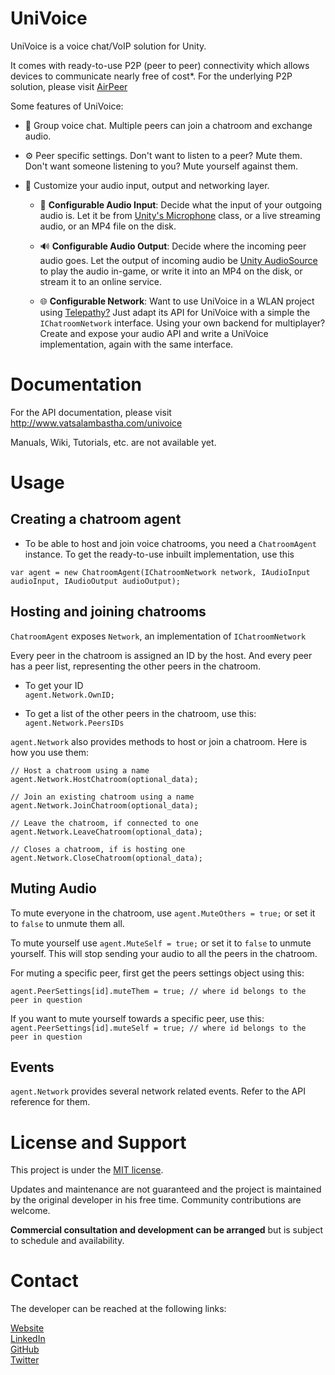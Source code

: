 # UniVoice
UniVoice is a voice chat/VoIP solution for Unity.
  
It comes with ready-to-use P2P (peer to peer) connectivity which allows devices to communicate nearly free of cost*. For the underlying P2P solution, please visit [AirPeer](https://www.github.com/adrenak/airpeer)  

Some features of UniVoice:
- 👥 Group voice chat. Multiple peers can join a chatroom and exchange audio.  

- ⚙ Peer specific settings. Don't want to listen to a peer? Mute them. Don't want someone listening to you? Mute yourself against them.
 
- 🎨 Customize your audio input, output and networking layer. 
  * 🎤 __Configurable Audio Input__: Decide what the input of your outgoing audio is. Let it be from [Unity's Microphone](https://docs.unity3d.com/ScriptReference/Microphone.html) class, or a live streaming audio, or an MP4 file on the disk.
    
  * 🔊 __Configurable Audio Output__:  Decide where the incoming peer audio goes. Let the output of incoming audio be [Unity AudioSource](https://docs.unity3d.com/ScriptReference/AudioSource.html) to play the audio in-game, or write it into an MP4 on the disk, or stream it to an online service.

  * 🌐 __Configurable Network__: Want to use UniVoice in a WLAN project using [Telepathy?](https://github.com/vis2k/Telepathy) Just adapt its API for UniVoice with a simple the `IChatroomNetwork` interface. Using your own backend for multiplayer? Create and expose your audio API and write a UniVoice implementation, again with the same interface.
  
# Documentation
For the API documentation, please visit http://www.vatsalambastha.com/univoice
  
Manuals, Wiki, Tutorials, etc. are not available yet.
  
# Usage
## Creating a chatroom agent
- To be able to host and join voice chatrooms, you need a `ChatroomAgent` instance. To get the ready-to-use inbuilt implementation, use this
  
```
var agent = new ChatroomAgent(IChatroomNetwork network, IAudioInput audioInput, IAudioOutput audioOutput);
```

## Hosting and joining chatrooms
`ChatroomAgent` exposes `Network`, an implementation of `IChatroomNetwork`

Every peer in the chatroom is assigned an ID by the host. And every peer has a peer list, representing the other peers in the chatroom.

- To get your ID  
`agent.Network.OwnID;`
  
- To get a list of the other peers in the chatroom, use this:  
`agent.Network.PeersIDs`

`agent.Network` also provides methods to host or join a chatroom. Here is how you use them:
  
```
// Host a chatroom using a name
agent.Network.HostChatroom(optional_data);

// Join an existing chatroom using a name
agent.Network.JoinChatroom(optional_data);

// Leave the chatroom, if connected to one
agent.Network.LeaveChatroom(optional_data);

// Closes a chatroom, if is hosting one
agent.Network.CloseChatroom(optional_data);

```
## Muting Audio
To mute everyone in the chatroom, use `agent.MuteOthers = true;` or set it to `false` to unmute them all.  
  
To mute yourself use `agent.MuteSelf = true;` or set it to `false` to unmute yourself. This will stop sending your audio to all the peers in the chatroom.

For muting a specific peer, first get the peers settings object using this:  
```
agent.PeerSettings[id].muteThem = true; // where id belongs to the peer in question
```
  
If you want to mute yourself towards a specific peer, use this:
`agent.PeerSettings[id].muteSelf = true; // where id belongs to the peer in question`
  
## Events
`agent.Network` provides several network related events. Refer to the API reference for them.

# License and Support
This project is under the [MIT license](https://github.com/adrenak/univoice/blob/master/LICENSE).

Updates and maintenance are not guaranteed and the project is maintained by the original developer in his free time. Community contributions are welcome.
  
__Commercial consultation and development can be arranged__ but is subject to schedule and availability.  
  
# Contact
The developer can be reached at the following links:
  
[Website](http://www.vatsalambastha.com)  
[LinkedIn](https://www.linkedin.com/in/vatsalAmbastha)  
[GitHub](https://www.github.com/adrenak)  
[Twitter](https://www.twitter.com/vatsalAmbastha)  
